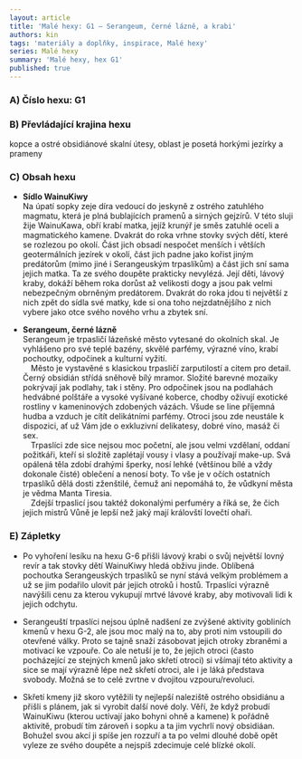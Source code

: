 ```yaml
---
layout: article
title: 'Malé hexy: G1 – Serangeum, černé lázně, a krabi'
authors: kin
tags: 'materiály a doplňky, inspirace, Malé hexy'
series: Malé hexy
summary: 'Malé hexy, hex G1'
published: true
---
```

### A) Číslo hexu: G1  
  
### B) Převládající krajina hexu

kopce a ostré obsidiánové skalní útesy, oblast je posetá horkými jezírky a prameny  
  
### C) Obsah hexu

- **Sídlo WainuKiwy**<br>
Na úpatí sopky zeje díra vedoucí do jeskyně z ostrého zatuhlého magmatu, která je plná bublajících pramenů a sirných gejzírů. V této sluji žije WainuKawa, obří krabí matka, jejíž krunýř je směs zatuhlé oceli a magmatického kamene. Dvakrát do roka vrhne stovky svých dětí, které se rozlezou po okolí. Část jich obsadí nespočet menších i větších geotermálních jezírek v okolí, část jich padne jako kořist jiným predátorům (mimo jiné i Serangeuským trpaslíkům) a část jich sní sama jejich matka. Ta ze svého doupěte prakticky nevylézá. Její děti, lávový kraby, dokáží během roka dorůst až velikosti dogy a jsou pak velmi nebezpečným obrněným predátorem. Dvakrát do roka jdou ti největší z nich zpět do sídla své matky, kde si ona toho nejzdatnějšího z nich vybere jako otce svého nového vrhu a zbytek sní.  
  
- **Serangeum, černé lázně**<br>
Serangeum je trpasličí lázeňské město vytesané do okolních skal. Je vyhlášeno pro své teplé bazény, skvělé parfémy, výrazné víno, krabí pochoutky, odpočinek a kulturní vyžití.<br>
&emsp;Město je vystavěné s klasickou trpasličí zarputilostí a citem pro detail. Černý obsidián střídá sněhově bílý mramor. Složité barevné mozaiky pokrývají jak podlahy, tak i stěny. Pro odpočinek jsou na podlahách hedvábné polštáře a vysoké vyšívané koberce, chodby oživují exotické rostliny v kameninových zdobených vázách. Všude se line příjemná hudba a vzduch je cítít delikátními parfémy. Otroci jsou zde neustále k dispozici, ať už Vám jde o exkluzivní delikatesy, dobré víno, masáž či sex.<br>
&emsp;Trpaslíci zde sice nejsou moc početní, ale jsou velmi vzdělaní, oddaní požitkáři, kteří si složitě zaplétají vousy i vlasy a používají make-up. Svá opálená těla zdobí drahými šperky, nosí lehké (většinou bílé a vždy dokonale čisté) oblečení a nenosí boty. To vše je v očích ostatních trpaslíků dělá dosti zženštilé, čemuž ani nepomáhá to, že vůdkyní města je vědma Manta Tiresia.<br>
&emsp;Zdejší trpaslicí jsou taktéž dokonalými perfuméry a říká se, že čich jejich mistrů Vůně je lepší než jaký mají královští lovečtí ohaři.  
  
### E) Zápletky
- Po vyhoření lesíku na hexu G-6 přišli lávový krabi o svůj největší lovný revír a tak stovky dětí WainuKiwy hledá obživu jinde. Oblíbená pochoutka Serangeuských trpaslíků se nyní stává velkým problémem a už se jim podařilo ulovit pár jejich otroků i hostů. Trpaslíci výrazně navýšili cenu za kterou vykupují mrtvé lávové kraby, aby motivovali lidi k jejich odchytu.  
  
- Serangeuští trpaslíci nejsou úplně nadšení ze zvýšené aktivity gobliních kmenů v hexu G-2, ale jsou moc malý na to, aby proti nim vstoupili do otevřené války. Proto se tajně snaží zásobovat jejich otroky zbraněmi a motivací ke vzpouře. Co ale netuší je to, že jejich otroci (často pocházející ze stejných kmenů jako skřetí otroci) si všímají této aktivity a sice se mají výrazně lépe než skřetí otroci, ale i je láká představa svobody. Možná se to celé zvrtne v dvojitou vzpouru/revoluci.  
  
- Skřetí kmeny již skoro vytěžili ty nejlepší naleziště ostrého obsidiánu a přišli s plánem, jak si vyrobit další nové doly. Věří, že když probudí WainuKiwu (kterou uctívají jako bohyni ohně a kamene) k pořádně aktivitě, probudí tím zároveň i sopku a ta jim vychrlí nový obsidiáan. Bohužel svou akcí ji spíše jen rozzuří a ta po velmi dlouhé době opět vyleze ze svého doupěte a nejspíš zdecimuje celé blízké okolí.
